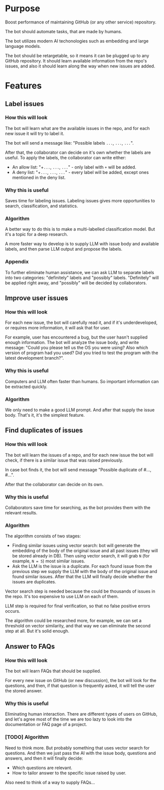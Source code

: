 # Purpose

Boost performance of maintaining GitHub (or any other service) repository.

The bot should automate tasks, that are made by humans.

The bot utilizes modern AI techonologies such as embedding and large language models.

The bot should be retargetable, so it means it can be plugged up to any GitHub repository. It should learn available information from the repo's issues, and also it should learn along the way when new issues are added.

# Features

## Label issues

### How this will look

The bot will learn what are the available issues in the repo, and for each new issue it will try to label it.

The bot will send a message like: "Possible labels `...`, `...`, `...`".

After that, the collaborator can decide on it's own whether the labels are useful. To apply the labels, the collaborator can write either:
- An allow list: "+`...`, `...`, `...`" - only label with `+` will be added.
- A deny list: "+`...`, `...`, `...`" - every label will be added, except ones mentioned in the deny list.

### Why this is useful

Saves time for labeling issues. Labeling issues gives more opportunities to search, classification, and statistics.

### Algorithm

A better way to do this is to make a multi-labelled classification model. But it's a topic for a deep research.

A more faster way to develop is to supply LLM with issue body and available labels, and then parse LLM output and propose the labels.

### Appendix

To further eliminate human assistance, we can ask LLM to separate labels into two categories: "definitely" labels and "possibly" labels. "Definitely" will be applied right away, and "possibly" will be decided by collaborators.

## Improve user issues

### How this will look

For each new issue, the bot will carefully read it, and if it's underdeveloped, or requires more information, it will ask that for user.

For example, user has encountered a bug, but the user hasn't supplied enough information. The bot will analyze the issue body, and write message: "Could you please tell us the OS you were using? Also which version of program had you used? Did you tried to test the program with the latest development branch?".

### Why this is useful

Computers and LLM often faster than humans. So important information can be extracted quickly.

### Algorithm

We only need to make a good LLM prompt. And after that supply the issue body. That's it, it's the simplest feature.

## Find duplicates of issues

### How this will look

The bot will learn the issues of a repo, and for each new issue the bot will check, if there is a similar issue that was raised previously.

In case bot finds it, the bot will send message "Possible duplicate of #..., #...".

After that the collaborator can decide on its own.

### Why this is useful

Collaborators save time for searching, as the bot provides them with the relevant results.

### Algorithm

The algorithm consists of two stages:
- Finding similar issues using vector search: bot will generate the embedding of the body of the original issue and all past issues (they will be stored already in DB). Then using vector search, it will grab `N` (for example, `N = 5`) most similar issues.
- Ask the LLM is the issue is a duplicate. For each found issue from the previous step we supply the LLM with the body of the original issue and found similar issues. After that the LLM will finally decide whether the issues are duplicates.

Vector search step is needed because the could be thousands of issues in the repo. It's too expensive to use LLM on each of them.

LLM step is required for final verification, so that no false positive errors occurs.

The algorithm could be researched more, for example, we can set a threshold on vector similarity, and that way we can eliminate the second step at all. But it's solid enough.

## Answer to FAQs

### How this will look

The bot will learn FAQs that should be supplied.

For every new issue on GitHub (or new discussion), the bot will look for the questions, and then, if that question is frequently asked, it will tell the user the stored answer.

### Why this is useful

Eliminating human interaction. There are different types of users on GitHub, and let's agree most of the time we are too lazy to look into the documentation or FAQ page of a project.

### [TODO] Algorithm

Need to think more. But probably something that uses vector search for questions. And then we just pass the AI with the issue body, questions and answers, and then it will finally decide:
- Which questions are relevant.
- How to tailor answer to the specific issue raised by user.

Also need to think of a way to supply FAQs...

